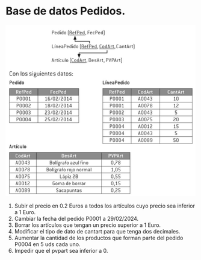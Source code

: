 # Base de datos Pedidos.


![Imagen de la base de datos](https://github.com/Blayneraptor/BBDD_SQL/blob/main/DML/DML_PEDIDOS/DMLPEDIDOS.png)


1. Subir el precio en 0.2 Euros a todos los artículos cuyo precio sea inferior a 1 Euro.
2. Cambiar la fecha del pedido P0001 a 29/02/2024.
3. Borrar los artículos que tengan un precio superior a 1 Euro.
4. Modificar el tipo de dato de cantart para que tenga dos decimales.
5. Aumentar la cantidad de los productos que forman parte del pedido P0004 en 5 uds cada uno.
6. Impedir que el pvpart sea inferior a 0.







